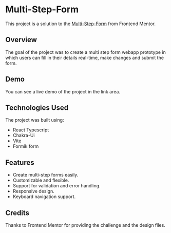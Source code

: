 # Multi-Step-Form

This project is a solution to the [Multi-Step-Form](https://www.frontendmentor.io/challenges/multistep-form-YVAnSdqQBJ) from Frontend Mentor. 

## Overview

The goal of the project was to create a  multi step form webapp prototype in which users can fill in their details real-time, make changes and submit the form.

## Demo

You can see a live demo of the project in the link area.

## Technologies Used

The project was built using:

- React Typescript
- Chakra-Ui
- Vite
- Formik form

## Features

- Create multi-step forms easily.
- Customizable and flexible.
- Support for validation and error handling.
- Responsive design.
- Keyboard navigation support.

## Credits

Thanks to Frontend Mentor for providing the challenge and the design files.
